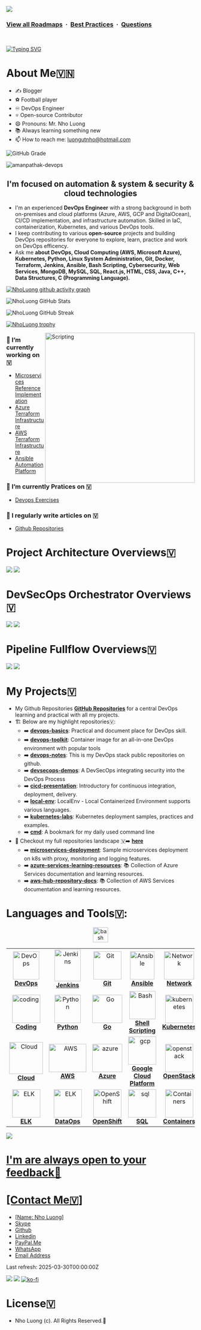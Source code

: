 ![](https://i.imgur.com/waxVImv.png)
### [View all Roadmaps](https://github.com/nholuongut/all-roadmaps) &nbsp;&middot;&nbsp; [Best Practices](https://github.com/nholuongut/all-roadmaps/blob/main/public/best-practices/) &nbsp;&middot;&nbsp; [Questions](https://www.linkedin.com/in/nholuong/)
<br/>

[![Typing SVG](https://readme-typing-svg.demolab.com?font=Fira+Code&weight=500&size=24&pause=1000&color=F7931E&width=435&lines=Hello%2C+I'm+Nho+Luong🇻🇳🇻🇳🇻🇳🇻🇳🇻🇳🇻🇳🇻🇳🇻🇳🇻🇳🇻🇳🇻🇳🇻🇳🇻🇳🇻🇳🇻🇳🇻🇳🇻🇳🇻🇳🇻🇳🇻🇳🇻🇳🇻🇳🇻🇳🇻🇳🇻🇳🇻🇳🇻)](https://git.io/typing-svg)

# **About Me🇻🇳**
- ✍️ Blogger
- ⚽ Football player
- ♾️ DevOps Engineer
- ⭐ Open-source Contributor
- 😄 Pronouns: Mr. Nho Luong
- 📚 Always learning something new
- 📫 How to reach me: luongutnho@hotmail.com

![GitHub Grade](https://img.shields.io/badge/GitHub%20Grade-A%2B-brightgreen?style=for-the-badge&logo=github)
<p align="left"> <img src="https://komarev.com/ghpvc/?username=amanpathak-devops&label=Profile%20views&color=0e75b6&style=flat" alt="amanpathak-devops" /> </p>

## <h2 align="center"><strong>I'm focused on automation & system & security & cloud technologies</strong></h2>

- I'm an experienced **DevOps Engineer** with a strong background in both on-premises and cloud platforms (Azure, AWS, GCP and DigitalOcean), CI/CD implementation, and infrastructure automation. Skilled in IaC, containerization, Kubernetes, and various DevOps tools.
- I keep contributing to various **open-source** projects and building DevOps repositories for everyone to explore, learn, practice and work on DevOps efficency.
- Ask me **about DevOps, Cloud Computing (AWS, Microsoft Azure), Kubernetes, Python, Linux System Administration, Git, Docker, Terraform, Jenkins, Ansible, Bash Scripting, Cybersecurity, Web Services, MongoDB, MySQL, SQL, React.js, HTML, CSS, Java, C++, Data Structures, C (Programming Language).**

[![NhoLuong github activity graph](https://github-readme-activity-graph.vercel.app/graph?username=nholuongut&bg_color=01117&color=C6E5B1&line=C6E5B1&point=C6E5B1&area_color=98e3bf&area=true&hide_border=true)](https://github.com/ashutosh00710/github-readme-activity-graph)

![NhoLuong GitHub Stats](https://github-readme-stats.vercel.app/api?username=nholuongut&show_icons=true&theme=tokyonight)

![NhoLuong GitHub Streak](https://streak-stats.demolab.com?user=nholuongut&theme=tokyonight)

[![NhoLuong trophy](https://github-profile-trophy.vercel.app/?username=nholuongut&theme=darkhub&exclude=reviews&row=1&column=8)](https://github.com/ryo-ma/github-profile-trophy)

<img align="right" alt="Scripting" width="400" src="https://cdn.dribbble.com/userupload/7725640/file/original-a2b82ab8779ece4c49df3672f7753ccb.gif">

### 🔭 I’m currently working on🇻
- [Microservices Reference Implementation](https://github.com/nholuongut/microservices-reference-implementation)
- [Azure Terraform Infrastructure](https://github.com/nholuongut/azure-terraform-infrastructure)
- [AWS Terraform Infrastructure](https://github.com/nholuongut/terraform-aws-modules)
- [Ansible Automation Platform](https://github.com/nholuongut/azure-terraform-infrastructure)
### 🌱 I’m currently Pratices on 🇻
- [Devops Exercises](https://github.com/nholuongut/devops-exercises)
### 📝 I regularly write articles on 🇻
- [Github Repositories](https://github.com/nholuongut?tab=repositories)

# **Project Architecture Overviews🇻**
![](https://i.imgur.com/waxVImv.png)
![](ArchitectureOverview.png)

# **DevSecOps Orchestrator Overviews🇻**
![](https://i.imgur.com/waxVImv.png)
![](DevOpsServices.png)

# **Pipeline Fullflow Overviews🇻**
![](https://i.imgur.com/waxVImv.png)
![](PipelineFullflow.png)

# **My Projects**🇻
-  My Github Repositories [**GitHub Repositories**](https://github.com/nholuongut?tab=repositories) for a central DevOps learning and practical with all my projects.
- 🏗️ Below are my highlight repositories🇻:
   - ➡️ [**devops-basics**](https://github.com/nholuongut/devops-basics): Practical and document place for DevOps skill.
   - ➡️ [**devops-toolkit**](https://github.com/nholuongut/devops-toolkit): Container image for an all-in-one DevOps environment with popular tools
   - ➡️ [**devops-notes**](https://github.com/nholuongut/devops-notes): This is my DevOps stack public repositories on github.
   - ➡️ [**devsecops-demos**](https://github.com/nholuongut/devsecops-demos): A DevSecOps integrating security into the DevOps Process 
   - ➡️ [**cicd-presentation**](https://github.com/nholuongut/cicd-presentation): Introductory for continuous integration, deployment, delivery. 
   - ➡️ [**local-env**](https://github.com/nholuongut/local-env): LocalEnv - Local Containerized Environment supports various languages.
   - ➡️ [**kubernetes-labs**](https://github.com/nholuongut/kubernetes-labs): Kubernetes deployment samples, practices and examples.
   - ➡️ [**cmd**](https://github.com/nholuongut/cli-commands-reference): A bookmark for my daily used command line 
- 👀 Checkout my full repositories landscape 🇻➡️ [**here**](https://github.com/nholuongut?tab=repositories)
   - ➡️ [**microservices-deployment**](https://github.com/nholuongut/microservices-deployment-sample): Sample microservices deployment on k8s with proxy, monitoring and logging features.
   - ➡️ [**azure-services-learning-resources**](https://github.com/nholuongut/azure-services-learning-resources): 📚 Collection of Azure Services documentation and learning resources.
   - ➡️ [**aws-hub-repository-docs**](https://github.com/nholuongut/aws-hub-repository-docs): 📚 Collection of AWS Services documentation and learning resources.

<h1 align="left">Languages and Tools🇻:</h1>
<!-- ALL-TOPICS-LIST:START -->
<!-- prettier-ignore-start -->
<!-- markdownlint-disable -->
<center>
<table>
  <tr>
    <td align="center"><a href="#devops"><img src="images/devops.png" width="70px;" height="75px;" alt="DevOps" /><br /><b>DevOps</b></a></td>
    <td align="center"><a href="resources/jenkins/README.md"><img src="images/jenkins.png" width="70px;" height="85px;" alt="Jenkins"/><br /><b>Jenkins</b></a></td>
    <td align="center"><a href="resources/git.md"><img src="images/git.png" width="75px;" height="75px;" alt="Git"/><br /><b>Git</b></a></td>
    <td align="center"><a href="resources/ansible.md"><img src="images/ansible.png" width="65px;" height="75px;" alt="Ansible"/><br /><b>Ansible</b></a></td>
    <td align="center"><a href="resources/network.md"><img src="images/network.png" width="80x;" height="75px;" alt="Network"/><br /><b>Network</b></a></td>
    <td align="center"><a href="resources/linux.md"><img src="images/linux.png" width="75x;" height="75px;" alt="Linux"/><br /><b>Linux</b></a></td>
    <td align="center"><a href="resources/terraform.md"><img src="images/terraform.png" width="75px;" height="75px;" alt="Terraform"/><br /><b>Terraform</b></a></td>
  <a href="https://www.gnu.org/software/bash/" target="_blank" rel="noreferrer"> <img src="https://www.vectorlogo.zone/logos/gnu_bash/gnu_bash-icon.svg" alt="bash" width="40" height="40"/>
  <tr>
    <td align="center"><a href="resources/coding.md"><img src="images/coding.png" width="75px;" height="75px;" alt="coding"/><br /><b>Coding</b></a></td>
    <td align="center"><a href="resources/python.md"><img src="images/python.png" width="70px;" height="75px;" alt="Python"/><br /><b>Python</b></a></td>
    <td align="center"><a href="resources/go.md"><img src="images/go.png" width="80px;" height="75px;" alt="Go"/><br /><b>Go</b></a></td>
    <td align="center"><a href="resources/bash.md"><img src="images/bash.png" width="70px;" height="75px;" alt="Bash"/><br /><b>Shell Scripting</b></a></td>
    <td align="center"><a href="resources/kubernetes.md"><img src="images/kubernetes.png" width="75px;" height="75px;" alt="kubernetes"/><br /><b>Kubernetes</b></a></td>
    <td align="center"><a href="resources/victoriametrics.md"><img src="images/victoriametrics.png" width="64px;" height="75px;" alt="VictoriaMetrics"/><br /><b>VictoriaMetrics</b></a></td>
    <td align="center"><a href="resources/prometheus.md"><img src="images/prometheus.png" width="75px;" height="75px;" alt="Prometheus"/><br /><b>Prometheus</b></a></td>
  <tr>
    <td align="center"><a href="resources/cloud.md"><img src="images/cloud.png" width="90px;" height="85px;" alt="Cloud"/><br /><b>Cloud</b></a></td>
    <td align="center"><a href="resources/aws.md"><img src="images/aws.png" width="100px;" height="75px;" alt="AWS"/><br /><b>AWS</b></a></td>
    <td align="center"><a href="resources/azure.md"><img src="images/azure.png" width="80px;" height="75px;" alt="azure"/><br /><b>Azure</b></a></td>
    <td align="center"><a href="resources/gcp.md"><img src="images/gcp.png" width="75px;" height="75px;" alt="gcp"/><br /><b>Google Cloud Platform</b></a></td>
    <td align="center"><a href="resources/openstack.md"><img src="images/openstack.png" width="75px;" height="75px;" alt="openstack"/><br /><b>OpenStack</b></a></td>
    <td align="center"><a href="resources/security.md"><img src="images/security.png" width="75px;" height="75px;" alt="security"/><br /><b>Security</b></a></td>
    <td align="center"><a href="resources/puppet.md"><img src="images/puppet.png" width="75px;" height="75px;" alt="puppet"/><br /><b>Puppet</b></a></td>
  </tr>

  <tr>
    <td align="center"><a href="resources/elk.md"><img src="images/elk.png" width="75px;" height="75px;" alt="ELK"/><br /><b>ELK</b></a></td>
    <td align="center"><a href="resources/dataops.md"><img src="images/dataops.png" width="75px;" height="75px;" alt="ELK"/><br /><b>DataOps</b></a></td>
    <td align="center"><a href="resources/openshift.md"><img src="images/openshift.png" width="75px;" height="75px;" alt="OpenShift"/><br /><b>OpenShift</b></a></td>
    <td align="center"><a href="resources/sql.md"><img src="images/sql.png" width="75px;" height="75px;" alt="sql"/><br /><b>SQL</b></a></td>
    <td align="center"><a href="resources/containers.md"><img src="images/containers.png" width="75px;" height="75px;" alt="Containers"/><br /><b>Containers</b></a></td>
    <td align="center"><a href="https://www.figma.com/"><img src="images/figma.png" width="75px;" height="75px;" alt="Figma"/><br /><b>Figma</b></a></td>
    <td align="center"><a href="resources/mongo.md"><img src="images/mongo.png" width="75px;" height="75px;" alt="Mongo"/><br /><b>Mongo</b></a></td>
  </tr>
</table>
</center>
<!-- markdownlint-enable -->
<!-- prettier-ignore-end -->
<!-- ALL-TOPICS-LIST:END -->

![](https://i.imgur.com/waxVImv.png)
# I'm are always open to your feedback🚀
# **[Contact Me🇻]**
* [Name: Nho Luong]
* [Skype](luongutnho_skype)
* [Github](https://github.com/nholuongut/)
* [Linkedin](https://www.linkedin.com/in/nholuong/)
* [PayPal.Me](https://www.paypal.com/paypalme/nholuongut)
* [WhatsApp](+84983630781)
* [Email Address](luongutnho@hotmail.com)

<!-- auto-refresh -->
Last refresh: 2025-03-30T00:00:00Z
<!-- /auto-refresh -->

<!-- STATS-START -->
<!-- STATS-END -->

![](https://i.imgur.com/waxVImv.png)
![](Donate.png)
[![ko-fi](https://ko-fi.com/img/githubbutton_sm.svg)](https://ko-fi.com/nholuong)


# License🇻
* Nho Luong (c). All Rights Reserved.🌟
